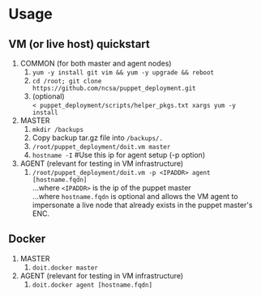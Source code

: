 # Usage

## VM (or live host) quickstart
1. COMMON (for both master and agent nodes)
   1. `yum -y install git vim && yum -y upgrade && reboot`
   1. `cd /root; git clone https://github.com/ncsa/puppet_deployment.git`
   1. (optional) \
      `< puppet_deployment/scripts/helper_pkgs.txt xargs yum -y install`
1. MASTER
   1. `mkdir /backups`
   1. Copy backup tar.gz file into `/backups/.`
   1. `/root/puppet_deployment/doit.vm master`
   1. `hostname -I` #Use this ip for agent setup (-p option)
1. AGENT (relevant for testing in VM infrastructure)
   1. `/root/puppet_deployment/doit.vm -p <IPADDR> agent [hostname.fqdn]` \
      ...where `<IPADDR>` is the ip of the puppet master \
      ...where `hostname.fqdn` is optional and allows the VM agent to impersonate
      a live node that already exists in the puppet master's ENC.

## Docker
1. MASTER
   1. `doit.docker master`
1. AGENT (relevant for testing in VM infrastructure)
   1. `doit.docker agent [hostname.fqdn]`
